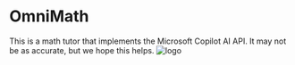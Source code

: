 # OmniMath
This is a math tutor that implements the Microsoft Copilot AI API. It may not be as accurate, but we hope this helps.
![logo](https://github.com/user-attachments/assets/781d48ff-3d7f-4c09-a1e5-a4846f12e67e)
